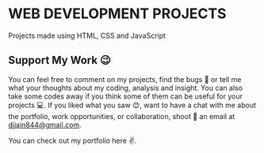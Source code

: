 # WEB DEVELOPMENT PROJECTS
Projects made using HTML, CSS and JavaScript


## Support My Work :wink:
You can feel free to comment on my projects, find the bugs :mag_right: or tell me what your thoughts about my coding, analysis and insight. You can also take some codes away if you think some of them can be useful for your projects :computer:. 
If you liked what you saw :blush:, want to have a chat with me about the portfolio, work opportunities, or collaboration, shoot :gun: an email at djjain844@gmail.com.

You can check out my portfolio here :v:.
